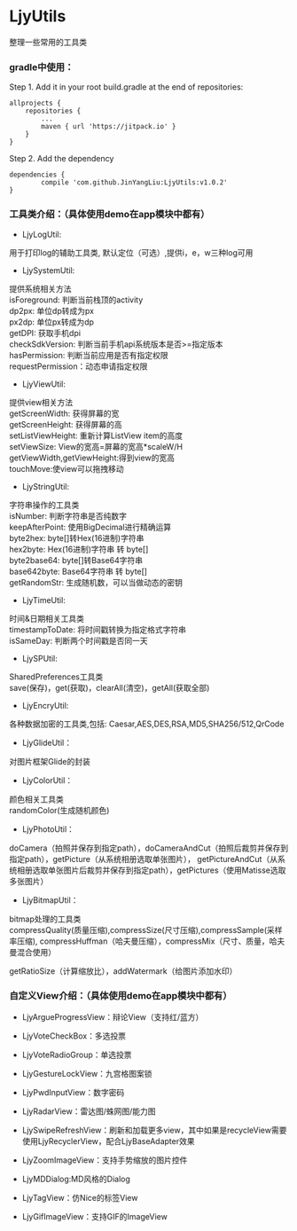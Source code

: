 # LjyUtils
整理一些常用的工具类

### gradle中使用：
Step 1. Add it in your root build.gradle at the end of repositories:

	allprojects {
		repositories {
			...
			maven { url 'https://jitpack.io' }
		}
	}
Step 2. Add the dependency

	dependencies {
	        compile 'com.github.JinYangLiu:LjyUtils:v1.0.2'
	}
	
### 工具类介绍：（具体使用demo在app模块中都有）

+ LjyLogUtil:

用于打印log的辅助工具类, 默认定位（可选）,提供i，e，w三种log可用

+ LjySystemUtil:

提供系统相关方法\
isForeground: 判断当前栈顶的activity\
dp2px: 单位dp转成为px\
px2dp: 单位px转成为dp\
getDPI: 获取手机dpi\
checkSdkVersion: 判断当前手机api系统版本是否>=指定版本\
hasPermission: 判断当前应用是否有指定权限\
requestPermission：动态申请指定权限

+ LjyViewUtil:

提供view相关方法\
getScreenWidth: 获得屏幕的宽\
getScreenHeight: 获得屏幕的高\
setListViewHeight: 重新计算ListView item的高度\
setViewSize: View的宽高=屏幕的宽高*scaleW/H\
getViewWidth,getViewHeight:得到view的宽高\
touchMove:使view可以拖拽移动

+ LjyStringUtil:

字符串操作的工具类\
isNumber: 判断字符串是否纯数字\
keepAfterPoint: 使用BigDecimal进行精确运算\
byte2hex: byte[]转Hex(16进制)字符串\
hex2byte: Hex(16进制)字符串 转 byte[]\
byte2base64: byte[]转Base64字符串\
base642byte: Base64字符串 转 byte[]\
getRandomStr: 生成随机数，可以当做动态的密钥

+ LjyTimeUtil:

时间&日期相关工具类\
timestampToDate: 将时间戳转换为指定格式字符串\
isSameDay: 判断两个时间戳是否同一天

+ LjySPUtil:

SharedPreferences工具类\
save(保存)，get(获取)，clearAll(清空)，getAll(获取全部)

+ LjyEncryUtil:

各种数据加密的工具类,包括: Caesar,AES,DES,RSA,MD5,SHA256/512,QrCode

+ LjyGlideUtil：

对图片框架Glide的封装

+ LjyColorUtil：

颜色相关工具类\
randomColor(生成随机颜色)

+ LjyPhotoUtil：

doCamera（拍照并保存到指定path），doCameraAndCut（拍照后裁剪并保存到指定path），getPicture（从系统相册选取单张图片），
getPictureAndCut（从系统相册选取单张图片后裁剪并保存到指定path），getPictures（使用Matisse选取多张图片）

+ LjyBitmapUtil：

bitmap处理的工具类\
compressQuality(质量压缩),compressSize(尺寸压缩),compressSample(采样率压缩),
compressHuffman（哈夫曼压缩），compressMix（尺寸、质量，哈夫曼混合使用）

getRatioSize（计算缩放比），addWatermark（给图片添加水印）


### 自定义View介绍：（具体使用demo在app模块中都有）

+ LjyArgueProgressView：辩论View（支持红/蓝方）

+ LjyVoteCheckBox：多选投票

+ LjyVoteRadioGroup：单选投票

+ LjyGestureLockView：九宫格图案锁

+ LjyPwdInputView：数字密码

+ LjyRadarView：雷达图/蛛网图/能力图

+ LjySwipeRefreshView：刷新和加载更多view，其中如果是recycleView需要使用LjyRecyclerView，配合LjyBaseAdapter效果

+ LjyZoomImageView：支持手势缩放的图片控件

+ LjyMDDialog:MD风格的Dialog

+ LjyTagView：仿Nice的标签View

+ LjyGifImageView：支持GIF的ImageView






